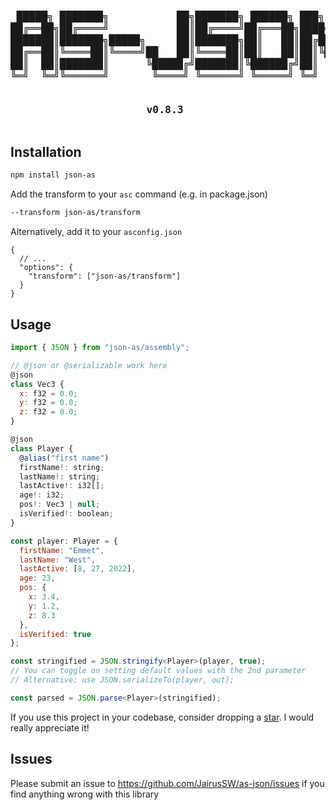 <h3 align="center">
<pre>
 █████╗ ███████╗           ██╗███████╗ ██████╗ ███╗   ██╗
██╔══██╗██╔════╝           ██║██╔════╝██╔═══██╗████╗  ██║
███████║███████╗█████╗     ██║███████╗██║   ██║██╔██╗ ██║
██╔══██║╚════██║╚════╝██   ██║╚════██║██║   ██║██║╚██╗██║
██║  ██║███████║      ╚█████╔╝███████║╚██████╔╝██║ ╚████║
╚═╝  ╚═╝╚══════╝       ╚════╝ ╚══════╝ ╚═════╝ ╚═╝  ╚═══╝

v0.8.3
</pre>
</h3>

## Installation

```bash
npm install json-as
```

Add the transform to your `asc` command (e.g. in package.json)

```bash
--transform json-as/transform
```

Alternatively, add it to your `asconfig.json`

```
{
  // ...
  "options": {
    "transform": ["json-as/transform"]
  }
}
```

## Usage

```js
import { JSON } from "json-as/assembly";

// @json or @serializable work here
@json
class Vec3 {
  x: f32 = 0.0;
  y: f32 = 0.0;
  z: f32 = 0.0;
}

@json
class Player {
  @alias("first name")
  firstName!: string;
  lastName!: string;
  lastActive!: i32[];
  age!: i32;
  pos!: Vec3 | null;
  isVerified!: boolean;
}

const player: Player = {
  firstName: "Emmet",
  lastName: "West",
  lastActive: [8, 27, 2022],
  age: 23,
  pos: {
    x: 3.4,
    y: 1.2,
    z: 8.3
  },
  isVerified: true
};

const stringified = JSON.stringify<Player>(player, true);
// You can toggle on setting default values with the 2nd parameter
// Alternative: use JSON.serializeTo(player, out);

const parsed = JSON.parse<Player>(stringified);
```

If you use this project in your codebase, consider dropping a [star](https://github.com/JairusSW/as-json). I would really appreciate it!

## Issues

Please submit an issue to https://github.com/JairusSW/as-json/issues if you find anything wrong with this library